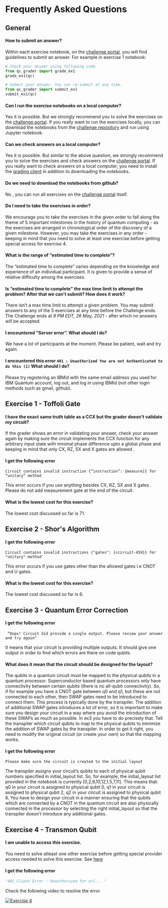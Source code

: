 # Frequently Asked Questions
## General
#### How to submit an answer?

Within each exercise notebook, on the [challenge portal](http://ibm.co/iqc2021), you will find guidelines to submit an answer. For example in exercise 1 notebook:

```python
# Check your answer using following code
from qc_grader import grade_ex1
grade_ex1(qc)
```

```python
# Submit your answer. You can re-submit at any time.
from qc_grader import submit_ex1
submit_ex1(qc)
```

#### Can I run the exercise notebooks on a local computer?

Yes it is possible. But we strongly recommend you to solve the exercises on the [challenge portal](http://ibm.co/iqc2021). If you really want to run the exercises locally, you can download the notebooks from the [challenge repository](https://github.com/qiskit-community/ibm-quantum-challenge-2021) and run using Jupyter notebook.

#### Can we check answers on a local computer?

Yes it is possible. But similar to the above question, we strongly recommend you to solve the exercises and check answers on the [challenge portal](http://ibm.co/iqc2021). If you really want to check answers on a local computer, you need to install the [grading client](https://github.com/qiskit-community/Quantum-Challenge-Grader) in addition to downloading the notebooks.

#### Do we need to download the notebooks from github?

No , you can run all exercises on the [challenge portal](http://ibm.co/iqc2021) itself.

#### Do I need to take the exercises in order?

We encourage you to take the exercises in the given order to fall along the theme of 5 important milestones in the history of quantum computing - as the exercises are arranged in chronological order of the discovery of a given milestone. However, you may take the exercises in any order - keeping in mind that you need to solve at least one exercise before getting special access for exercise 4.

#### What is the range of  “estimated time to complete”?

The “estimated time to complete” varies depending on the knowledge and experience of an individual participant. It is given to provide a sense of relative difficulty among the exercises.

#### Is “estimated time to complete” the max time limit to attempt the problem? After that we can't submit? How does it work?

There isn’t a max time limit to attempt a given problem. You may submit answers to any of the 5 exercises at any time before the Challenge ends. The Challenge ends at *9 PM EDT, 26 May, 2021* - after which no answers will be accepted.

#### I encountered “Server error”. What should I do?

We have a lot of participants at the moment. Please be patient, wait and try again.

#### I encountered this error `401 : Unauthorized You are not Authenticated to do this (1)` What should I do?

Please try registering an IBMid with the same email address you used for IBM Quantum account, log out, and log in using IBMid (not other login methods such as gmail, github).

## Exercise 1 - Toffoli Gate

#### I have the exact same truth table as a CCX but the grader doesn't validate my circuit?

If the grader shows an error in validating your answer, check your answer again by making sure the circuit implements the CCX function for any arbitrary input state with minimal phase difference upto a global phase and keeping in mind that only CX, RZ, SX and X gates are allowed .

#### I get the following error
```
Circuit contains invalid instruction {“instruction”: {measure}} for “unitary” method
```
This error occurs if you use anything besides  CX, RZ, SX and X gates . Please do not add measurement gate at the end of the circuit.

#### What is the lowest cost for this exercise?

The lowest cost discussed so far is 71.

## Exercise 2 - Shor's Algorithm

#### I get the following error
```
Circuit contains invalid instructions {"gates": {ccircuit-459}} for "unitary" method'
```
This error occurs if you use gates other than the allowed gates i.e CNOT and U gates.

#### What is the lowest cost for this exercise?

The lowest cost discussed so far is 6.

## Exercise 3 - Quantum Error Correction

#### I get the following error
```
 “Oops! Circuit did provide a single output. Please review your answer and try again"
```

It means that your circuit is providing multiple outputs. It should give one output in order to find which errors are there on code qubits.

#### What does it mean that the circuit should be designed for the layout?

The qubits in a quantum circuit must be mapped to the physical qubits in a quantum processor. Superconductor based quantum processors only have connectivity between certain qubits (there is no all-qubit connectivity). So, if for example you have a CNOT gate between q0 and q1, but these are not connected to each other, then SWAP gates need to be introduced to connect them. This process is typically done by the transpiler. The addition of additional SWAP gates introduces a lot of error, so it is important to make sure you design your circuit in a way where you avoid the introduction of these SWAPs as much as possible.
In ex3 you have to do precisely that. Tell the transpiler which circuit qubits to map to the physical qubits to minimize the addition of SWAP gates by the transpiler. In order to get it right, you need to modify the original circuit (or create your own) so that the mapping works.

#### I get the following error
```
Please make sure the circuit is created to the initial layout
```
The transpiler assigns your circuit’s qubits to each of physical qubit numbers specified in initial_layout list.
So, for example, the initial_layout list provided in the notebook is currently [0,2,6,10,12,1,5,7,11]. This means that:
q0 in your circuit is assigned to physical qubit 0,
q1 in your circuit is assigned to physical qubit 2,
q2 in your circuit is assigned to physical qubit 6,
You have to design your circuit in a manner ensuring that the qubits which are connected by a CNOT in the quantum circuit are also physically connected in the processor by selecting the right initial_layout so that the transpiler doesn’t introduce any additional gates.

## Exercise 4 - Transmon Qubit

#### I am unable to access this exercise.

You need to solve atleast one other exercise before getting special provider access needed to solve this exercise. See [here](https://github.com/qiskit-community/ibm-quantum-challenge-2021)

#### I get the following error
```python
"401 Client Error : Unauthorized for url... "
```
Check the following video to resolve the error

[![Exercise 4](https://yt-embed.herokuapp.com/embed?v=Nul1ld2ekOY)](https://www.youtube.com/watch?v=Nul1ld2ekOY)
